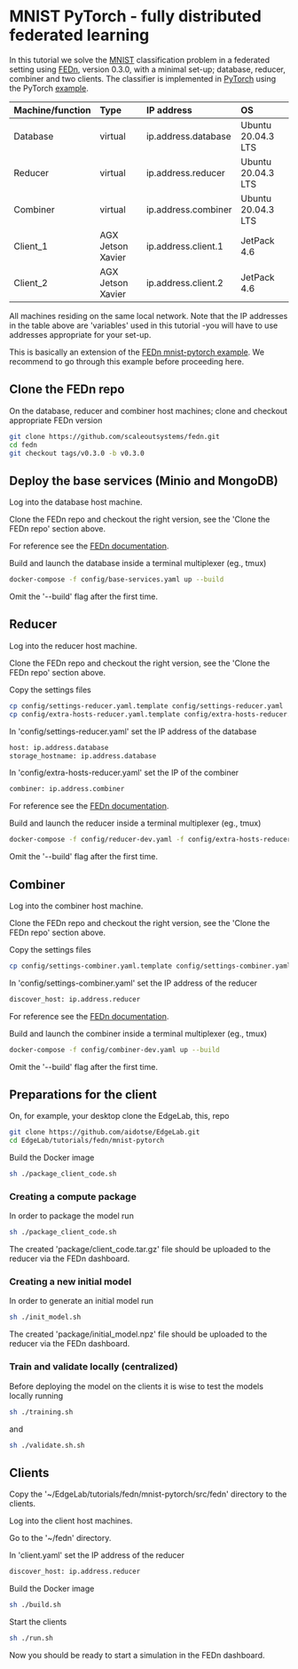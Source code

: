 # MNIST PyTorch - fully distributed federated learning
In this tutorial we solve the [MNIST](http://yann.lecun.com/exdb/mnist/) classification problem in a federated setting using [FEDn](https://github.com/scaleoutsystems/fedn), version 0.3.0, with a minimal set-up; database, reducer, combiner and two clients. The classifier is implemented in [PyTorch](https://pytorch.org/) using the PyTorch [example](https://github.com/pytorch/examples/tree/master/mnist).

| Machine/function     | Type           | IP address  | OS |
| ------------- |:-------------------------|:----------------|:----------------|
| Database      | virtual |  ip.address.database| Ubuntu 20.04.3 LTS |
| Reducer      | virtual      |   ip.address.reducer | Ubuntu 20.04.3 LTS |
| Combiner | virtual     |    ip.address.combiner | Ubuntu 20.04.3 LTS |
| Client_1 | AGX Jetson Xavier     |  ip.address.client.1 | JetPack 4.6 |
| Client_2 | AGX Jetson Xavier     |  ip.address.client.2 | JetPack 4.6 |

All machines residing on the same local network. Note that the IP addresses in the table above are 'variables' used in this tutorial -you will have to use addresses appropriate for your set-up. 

This is basically an extension of the [FEDn mnist-pytorch example](https://github.com/scaleoutsystems/examples/tree/main/mnist-pytorch). We recommend to go through this example before proceeding here.

## Clone the FEDn repo
On the database, reducer and combiner host machines; clone and checkout appropriate FEDn version
````bash
git clone https://github.com/scaleoutsystems/fedn.git
cd fedn
git checkout tags/v0.3.0 -b v0.3.0
````
<!-- git checkout tags/v0.2.3 -b v0.2.3 -->

## Deploy the base services (Minio and MongoDB)
Log into the database host machine.

Clone the FEDn repo and checkout the right version, see the 'Clone the FEDn repo' section above.

For reference see the [FEDn documentation](https://github.com/scaleoutsystems/fedn).

Build and launch the database inside a terminal multiplexer (eg., tmux)
````bash
docker-compose -f config/base-services.yaml up --build
````
Omit the '--build' flag after the first time.

## Reducer
Log into the reducer host machine.

Clone the FEDn repo and checkout the right version, see the 'Clone the FEDn repo' section above.

Copy the settings files
````bash
cp config/settings-reducer.yaml.template config/settings-reducer.yaml
cp config/extra-hosts-reducer.yaml.template config/extra-hosts-reducer.yaml
````

In 'config/settings-reducer.yaml' set the IP address of the database
````bash
host: ip.address.database
storage_hostname: ip.address.database
````

In 'config/extra-hosts-reducer.yaml' set the IP of the combiner
````bash
combiner: ip.address.combiner
````

For reference see the [FEDn documentation](https://github.com/scaleoutsystems/fedn).

Build and launch the reducer inside a terminal multiplexer (eg., tmux)
````bash
docker-compose -f config/reducer-dev.yaml -f config/extra-hosts-reducer.yaml up --build
````
Omit the '--build' flag after the first time.

## Combiner
Log into the combiner host machine.

Clone the FEDn repo and checkout the right version, see the 'Clone the FEDn repo' section above.

Copy the settings files
````bash
cp config/settings-combiner.yaml.template config/settings-combiner.yaml
````

In 'config/settings-combiner.yaml' set the IP address of the reducer
````bash
discover_host: ip.address.reducer
````    

For reference see the [FEDn documentation](https://github.com/scaleoutsystems/fedn).

Build and launch the combiner inside a terminal multiplexer (eg., tmux)
````bash
docker-compose -f config/combiner-dev.yaml up --build
````
Omit the '--build' flag after the first time.

## Preparations for the client
On, for example, your desktop clone the EdgeLab, this, repo
````bash
git clone https://github.com/aidotse/EdgeLab.git
cd EdgeLab/tutorials/fedn/mnist-pytorch
````

Build the Docker image
````bash
sh ./package_client_code.sh
````

### Creating a compute package
In order to package the model run
````bash
sh ./package_client_code.sh
````
The created 'package/client_code.tar.gz' file should be uploaded to the reducer via the FEDn dashboard.

### Creating a new initial model
In order to generate an initial model run
````bash
sh ./init_model.sh
````
The created 'package/initial_model.npz' file should be uploaded to the reducer via the FEDn dashboard.


### Train and validate locally (centralized)
Before deploying the model on the clients it is wise to test the models locally running 
````bash
sh ./training.sh
````
and
````bash
sh ./validate.sh.sh
````

## Clients
Copy the '~/EdgeLab/tutorials/fedn/mnist-pytorch/src/fedn' directory to the clients.

Log into the client host machines.

Go to the '~/fedn' directory.

In 'client.yaml' set the IP address of the reducer
````bash
discover_host: ip.address.reducer
````

Build the Docker image
````bash
sh ./build.sh
````

Start the clients
````bash
sh ./run.sh
````
Now you should be ready to start a simulation in the FEDn dashboard.

